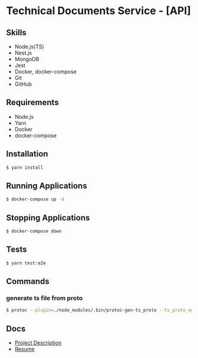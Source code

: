 Technical Documents Service - [API]
===

## Skills

- Node.js(TS)
- Nest.js
- MongoDB
- Jest
- Docker, docker-compose
- Git
- GitHub

## Requirements
- Node.js
- Yarn
- Docker
- docker-compose

## Installation

```bash
$ yarn install
```

## Running Applications
```bash
$ docker-compose up -d
```

## Stopping Applications
```bash
$ docker-compose down
```

## Tests
```bash
$ yarn test:e2e
```

## Commands
### generate ts file from proto
```bash
$ protoc --plugin=./node_modules/.bin/protoc-gen-ts_proto --ts_proto_out=./ --ts_proto_opt=nestJs=true ./proto/docs.proto
```

## Docs
- [Project Description](https://www.notion.so/tech-docs-bab0d6f1b22e4328a7aae0e352f264a6?pvs=4)
- [Resume](https://www.notion.so/Junki-Kim-03c4ef023f88413d9b569e2119e7665d?pvs=4)
